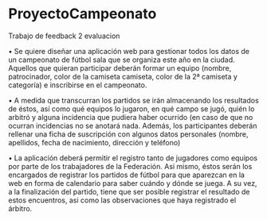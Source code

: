 # ProyectoCampeonato
Trabajo de feedback 2 evaluacion

•	Se quiere diseñar una aplicación web para gestionar todos los datos de un campeonato de fútbol sala que se organiza este año en la ciudad. Aquellos que quieran participar deberán formar un equipo (nombre, patrocinador, color de la camiseta camiseta, color de la 2ª camiseta y categoría) e inscribirse en el campeonato. 

•	A medida que transcurran los partidos se irán almacenando los resultados de éstos, así como qué equipos lo jugaron, en qué campo se jugó, quién lo arbitró y alguna incidencia que pudiera haber ocurrido (en caso de que no ocurran incidencias no se anotará nada. Además, los participantes deberán rellenar una ficha de suscripción con algunos datos personales (nombre, apellidos, fecha de nacimiento, dirección y teléfono)

•	La aplicación deberá permitir el registro tanto de jugadores como equipos por parte de los trabajadores de la Federación. Asi mismo, éstos serán los encargados de registrar los partidos de fútbol para que aparezcan en la web en forma de calendario para saber cuándo y dónde se juega. A su vez, a la finalización del partido, tiene que ser posible registrar el resultado de estos encuentros, asi como las observaciones que haya registrado el árbitro.
